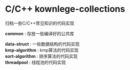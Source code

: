 # C/C++ kownlege-collections
归档一些C/C++常见知识的代码实现

**common** : 存放一些编译好的公共库  

**data-struct** : 一些数据结构的代码实现  
**kmp-algorithm** : kmp算法的代码实现  
**sort-algorithm** : 排序算法的代码实现  
**threadpool** : 线程池的代码实现  

